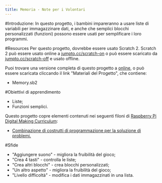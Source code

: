 ```yaml
---
title: Memoria - Note per i Volontari
---
```


#Introduzione:
In questo progetto, i bambini impareranno a usare liste di variabili per immagazzinare dati, e anche che semplici blocchi personalizzati (funzioni) possono essere usati per semplificare i loro programmi.

#Resources
Per questo progetto, dovrebbe essere usato Scratch 2. Scratch 2 può essere usato online a [jumpto.cc/scratch-on](http://jumpto.cc/scratch-on) o può essere scaricato da [jumpto.cc/scratch-off](http://jumpto.cc/scratch-off) e usato offline.

Puoi trovare una versione completa di questo progetto a <a href="http://scratch.mit.edu/projects/34874510/#editor">online</a>, o può essere scaricata cliccando il link "Materiali del Progetto", che contiene:

+ Memory.sb2

#Obiettivi di apprendimento
+ Liste;
+ Funzioni semplici.

Questo progetto copre elementi contenuti nei seguenti filoni di [Raspberry Pi Digital Making Curriculum](http://rpf.io/curriculum):

+ [Combinazione di costrutti di programmazione per la soluzione di problemi.](https://www.raspberrypi.org/curriculum/programming/builder)

#Sfide
+ "Aggiungere suono" - migliora la fruibilità del gioco;
+ "Crea 4 tasti" - controlla le liste;
+ "Crea altri blocchi" - crea blocchi personalizzati;
+ "Un altro aspetto" - migliora la fruibilità del gioco;
+ "Livello difficoltà" - modifica i dati immagazzinati in una lista.
